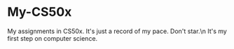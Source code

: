 # My-CS50x
My assignments in CS50x. It's just a record of my pace. Don't star.\n
It's my first step on computer science.
